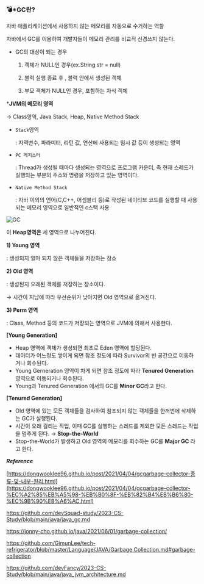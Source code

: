 ### 💣*GC란?

자바 애플리케이션에서 사용하지 않는 메모리를 자동으로 수거하는 역할

자바에서 GC를 이용하여 개발자들이 메모리 관리를 비교적 신경쓰지 않는다.

- GC의 대상이 되는 경우
    
    1) 객체가 NULL인 경우(ex.String str = null)
    
    2) 블럭 실행 종료 후 , 블럭 안에서 생성된 객체
    
    3) 부모 객체가 NULL인 경우, 포함하는 자식 객체

***JVM의 메모리 영역**

→ Class영역, Java Stack, Heap, Native Method Stack
- `Stack`영역
    
    : 지역변수, 파라미터, 리턴 값, 연산에 사용되는 임시 값 등이 생성되는 영역
    
- `PC 레지스터`
    
    : Thread가 생성될 때마다 생성되는 영역으로 프로그램 카운터, 즉 현재 스레드가 실행되는 부분의 주소와 명령을 저장하고 있는 영역이다.
    
- `Native Method Stack`
    
    : 자바 이외의 언어(C,C++, 어셈블리 등)로 작성된 네이티브 코드를 실행할 때 사용되는 메모리 영역으로 일반적인 c스택 사용
  
![GC](https://github.com/Tech-Stack-Tree/Tech-Stack/assets/79103761/2b50da0f-c7ec-4c21-90e4-ff3aa013c735)

이 **Heap영역은** 세 영역으로 나누어진다.

**1) Young 영역**

: 생성되지 얼마 되지 않은 객체들을 저장하는 장소

**2) Old 영역**

: 생성된지 오래된 객체를 저장하는 장소이다.

→ 시간이 지남에 따라 우선순위가 낮아지면 Old 영역으로 옮겨진다.

**3) Perm 영역**

: Class, Method 등의 코드가 저장되는 영역으로 JVM에 의해서 사용한다.

**[Young Generation]**

- Heap 영역에 객체가 생성되면 최초로 Eden 영역에 할당된다.
- 데이터가 어느정도 쌓이게 되면 참조 정도에 따라 Survivor의 빈 공간으로 이동하거나 회수된다.
- Young Gerneration 영역이 차게 되면 참조 정도에 따라 **Tenured Generation** 영역으로 이동되거나 회수된다.
- Young과 Tenured Generation 에서의 GC를 **Minor GC**라고 한다.

**[Tenured Generation]**

- Old 영역에 있는 모든 객체들을 검사하여 참조되지 않는 객체들을 한꺼번에 삭제하는 GC가 실행된다.
- 시간이 오래 걸리는 작업, 이때 GC를 실행하는 스레드를 제외한 모든 스레드는 작업을 멈추게 된다. → **Stop-the-World**
- Stop-the-World가 발생하고 Old 영역의 메모리를 회수하는 GC를 **Major GC** 라고 한다.
    


***Reference***

[https://dongwooklee96.github.io/post/2021/04/04/gcgarbage-collector-종류-및-내부-원리.html](https://dongwooklee96.github.io/post/2021/04/04/gcgarbage-collector-%EC%A2%85%EB%A5%98-%EB%B0%8F-%EB%82%B4%EB%B6%80-%EC%9B%90%EB%A6%AC.html)

https://github.com/devSquad-study/2023-CS-Study/blob/main/java/java_gc.md

https://jonny-cho.github.io/java/2021/06/01/garbage-collection/

[https://github.com/GimunLee/tech-refrigerator/blob/master/Language/JAVA/Garbage Collection.md#garbage-collection](https://github.com/GimunLee/tech-refrigerator/blob/master/Language/JAVA/Garbage%20Collection.md#garbage-collection)

https://github.com/devFancy/2023-CS-Study/blob/main/java/java_jvm_architecture.md
